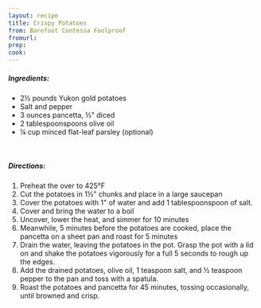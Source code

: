 ```yaml
---
layout: recipe
title: Crispy Potatoes
from: Barefoot Contessa Foolproof
fromurl: 
prep: 
cook: 
---
```


##### Ingredients:

* 2½ pounds Yukon gold potatoes
* Salt and pepper
* 3 ounces pancetta, ½" diced
* 2 tablespoonspoons olive oil
* ¼ cup minced flat-leaf parsley (optional)

<br>

##### Directions:

1. Preheat the over to 425°F
2. Cut the potatoes in 1½" chunks and place in a large saucepan
3. Cover the potatoes with 1" of water and add 1 tablespoonspoon of salt. 
4. Cover and bring the water to a boil
5. Uncover, lower the heat, and simmer for 10 minutes
6. Meanwhile, 5 minutes before the potatoes are cooked, place the pancetta on a sheet pan and roast for 5 minutes 
7. Drain the water, leaving the potatoes in the pot. Grasp the pot with a lid on and shake the potatoes vigorously for a full 5 seconds to rough up the edges.
8. Add the drained potatoes, olive oil, 1 teaspoon salt, and ½ teaspoon pepper to the pan and toss with a spatula. 
9. Roast the potatoes and pancetta for 45 minutes, tossing occasionally, until browned and crisp.
